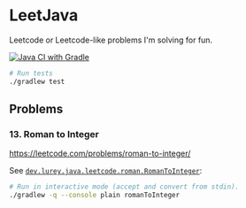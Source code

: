 # LeetJava

Leetcode or Leetcode-like problems I'm solving for fun.

[![Java CI with Gradle](https://github.com/matanlurey/LeetJava/actions/workflows/gradle.yml/badge.svg)](https://github.com/matanlurey/LeetJava/actions/workflows/gradle.yml)

```sh
# Run tests
./gradlew test
```

## Problems

### 13. Roman to Integer

<https://leetcode.com/problems/roman-to-integer/>

See [`dev.lurey.java.leetcode.roman.RomanToInteger`](src/main/java/dev/lurey/java/leetcode/roman/RomanToInteger.java):

```sh
# Run in interactive mode (accept and convert from stdin).
./gradlew -q --console plain romanToInteger 
```
